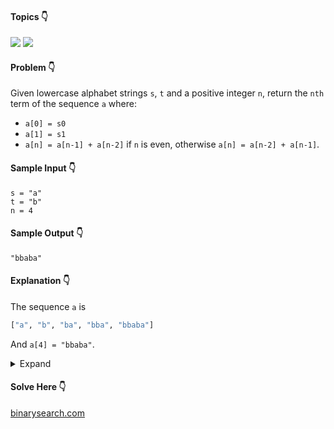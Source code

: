 #### Topics :point_down:
![](https://img.shields.io/badge/-dynamic--programming-wheat) 
![](https://img.shields.io/badge/-string-wheat)

#### Problem :point_down:
Given lowercase alphabet strings `s`, `t` and a positive integer `n`, return the `nth` term of the sequence `a` where:
- `a[0] = s0`
- `a[1] = s1`
- `a[n] = a[n-1] + a[n-2]` if `n` is even, otherwise `a[n] = a[n-2] + a[n-1]`.

#### Sample Input :point_down:
```
s = "a"
t = "b"
n = 4
```
#### Sample Output :point_down:
```
"bbaba"
```
#### Explanation :point_down:
The sequence `a` is 
```py
["a", "b", "ba", "bba", "bbaba"]
```
And `a[4] = "bbaba"`.

<details>
<summary>Expand</summary>

#### Python :point_down:
```py
def solve(s, t, n):
    a = [s, t]
    for i in range(2, n+1):
        if (i % 2 == 0):
            a.append(a[-1] + a[-2])
        else:
            a.append(a[-2] + a[-1])

    return a[n]
```
#### Time Complexity :point_down:
```
O(n)
```
#### Space Complexity :point_down:
```
O(n)
```   

#### Python :point_down:
```py
def solve(s, t, n):
    if (n == 0):
        return s

    a, b = s, t
    for i in range(2, n+1):
        if (i % 2 == 0):
            a, b = b, b + a
        else:
            a, b = b, a + b

    return b
```
#### Time Complexity :point_down:
```
O(n)
```
#### Space Complexity :point_down:
```
O(1)
```   
</details>

#### Solve Here :point_down:
[binarysearch.com](https://binarysearch.com/problems/String-Sequence)
